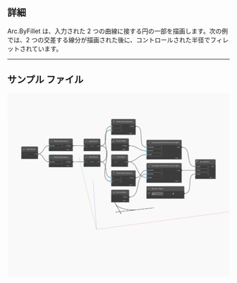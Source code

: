 ## 詳細
Arc.ByFillet は、入力された 2 つの曲線に接する円の一部を描画します。次の例では、2 つの交差する線分が描画された後に、コントロールされた半径でフィレットされています。
___
## サンプル ファイル

![ByFillet](./Autodesk.DesignScript.Geometry.Arc.ByFillet_img.jpg)

